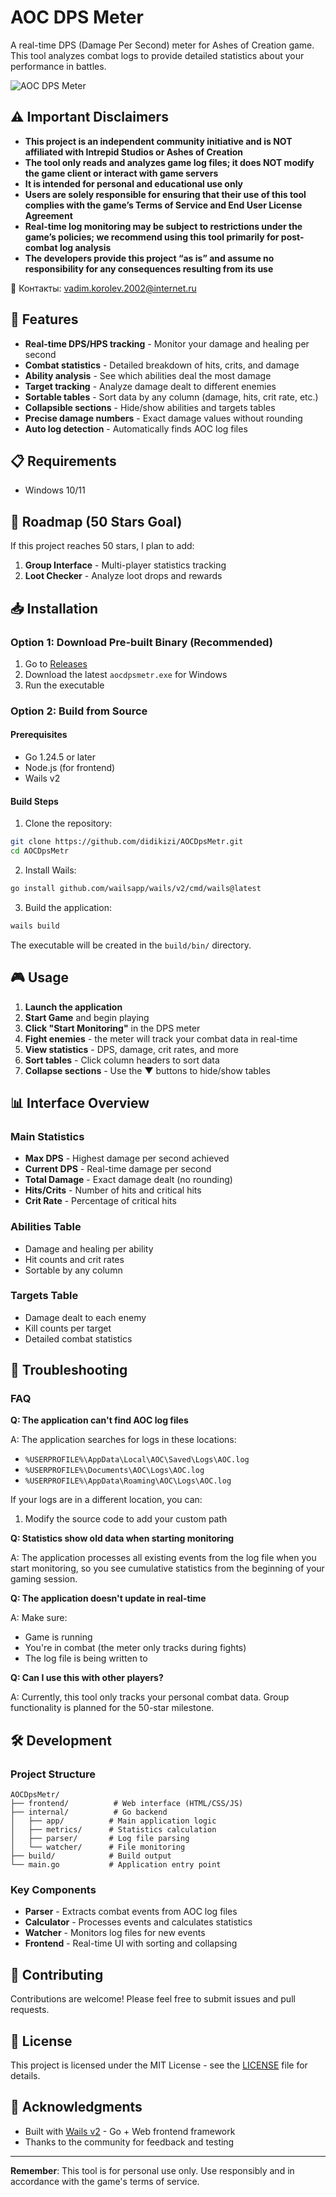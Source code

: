 # AOC DPS Meter

A real-time DPS (Damage Per Second) meter for Ashes of Creation game. This tool analyzes combat logs to provide detailed statistics about your performance in battles.

![AOC DPS Meter](screenshots/main-interface.png)

## ⚠️ Important Disclaimers

- **This project is an independent community initiative and is NOT affiliated with Intrepid Studios or Ashes of Creation**
- **The tool only reads and analyzes game log files; it does NOT modify the game client or interact with game servers**
- **It is intended for personal and educational use only**
- **Users are solely responsible for ensuring that their use of this tool complies with the game’s Terms of Service and End User License Agreement**
- **Real-time log monitoring may be subject to restrictions under the game’s policies; we recommend using this tool primarily for post-combat log analysis**
- **The developers provide this project “as is” and assume no responsibility for any consequences resulting from its use**

📩 Контакты: [vadim.korolev.2002@internet.ru](mailto:vadim.korolev.2002@internet.ru)

## 🚀 Features

- **Real-time DPS/HPS tracking** - Monitor your damage and healing per second
- **Combat statistics** - Detailed breakdown of hits, crits, and damage
- **Ability analysis** - See which abilities deal the most damage
- **Target tracking** - Analyze damage dealt to different enemies
- **Sortable tables** - Sort data by any column (damage, hits, crit rate, etc.)
- **Collapsible sections** - Hide/show abilities and targets tables
- **Precise damage numbers** - Exact damage values without rounding
- **Auto log detection** - Automatically finds AOC log files

## 📋 Requirements

- Windows 10/11

## 🎯 Roadmap (50 Stars Goal)

If this project reaches 50 stars, I plan to add:

1. **Group Interface** - Multi-player statistics tracking
2. **Loot Checker** - Analyze loot drops and rewards

## 📥 Installation

### Option 1: Download Pre-built Binary (Recommended)

1. Go to [Releases](https://github.com/didikizi/AOCDpsMetr/releases)
2. Download the latest `aocdpsmetr.exe` for Windows
3. Run the executable

### Option 2: Build from Source

#### Prerequisites
- Go 1.24.5 or later
- Node.js (for frontend)
- Wails v2

#### Build Steps

1. Clone the repository:
```bash
git clone https://github.com/didikizi/AOCDpsMetr.git
cd AOCDpsMetr
```

2. Install Wails:
```bash
go install github.com/wailsapp/wails/v2/cmd/wails@latest
```

3. Build the application:
```bash
wails build
```

The executable will be created in the `build/bin/` directory.

## 🎮 Usage

1. **Launch the application**
2. **Start Game** and begin playing
3. **Click "Start Monitoring"** in the DPS meter
4. **Fight enemies** - the meter will track your combat data in real-time
5. **View statistics** - DPS, damage, crit rates, and more
6. **Sort tables** - Click column headers to sort data
7. **Collapse sections** - Use the ▼ buttons to hide/show tables

## 📊 Interface Overview

### Main Statistics
- **Max DPS** - Highest damage per second achieved
- **Current DPS** - Real-time damage per second
- **Total Damage** - Exact damage dealt (no rounding)
- **Hits/Crits** - Number of hits and critical hits
- **Crit Rate** - Percentage of critical hits

### Abilities Table
- Damage and healing per ability
- Hit counts and crit rates
- Sortable by any column

### Targets Table
- Damage dealt to each enemy
- Kill counts per target
- Detailed combat statistics

## 🔧 Troubleshooting

### FAQ

**Q: The application can't find AOC log files**

A: The application searches for logs in these locations:
- `%USERPROFILE%\AppData\Local\AOC\Saved\Logs\AOC.log`
- `%USERPROFILE%\Documents\AOC\Logs\AOC.log`
- `%USERPROFILE%\AppData\Roaming\AOC\Logs\AOC.log`

If your logs are in a different location, you can:
1. Modify the source code to add your custom path

**Q: Statistics show old data when starting monitoring**

A: The application processes all existing events from the log file when you start monitoring, so you see cumulative statistics from the beginning of your gaming session.

**Q: The application doesn't update in real-time**

A: Make sure:
- Game is running
- You're in combat (the meter only tracks during fights)
- The log file is being written to

**Q: Can I use this with other players?**

A: Currently, this tool only tracks your personal combat data. Group functionality is planned for the 50-star milestone.

## 🛠️ Development

### Project Structure
```
AOCDpsMetr/
├── frontend/          # Web interface (HTML/CSS/JS)
├── internal/          # Go backend
│   ├── app/          # Main application logic
│   ├── metrics/      # Statistics calculation
│   ├── parser/       # Log file parsing
│   └── watcher/      # File monitoring
├── build/            # Build output
└── main.go           # Application entry point
```

### Key Components
- **Parser** - Extracts combat events from AOC log files
- **Calculator** - Processes events and calculates statistics
- **Watcher** - Monitors log files for new events
- **Frontend** - Real-time UI with sorting and collapsing

## 📝 Contributing

Contributions are welcome! Please feel free to submit issues and pull requests.

## 📄 License

This project is licensed under the MIT License - see the [LICENSE](LICENSE) file for details.

## 🙏 Acknowledgments

- Built with [Wails v2](https://wails.io/) - Go + Web frontend framework
- Thanks to the community for feedback and testing

---

**Remember**: This tool is for personal use only. Use responsibly and in accordance with the game's terms of service.

